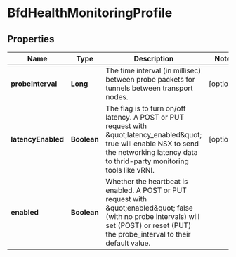 # BfdHealthMonitoringProfile

## Properties
Name | Type | Description | Notes
------------ | ------------- | ------------- | -------------
**probeInterval** | **Long** | The time interval (in millisec) between probe packets for tunnels between transport nodes. |  [optional]
**latencyEnabled** | **Boolean** | The flag is to turn on/off latency. A POST or PUT request with \&quot;latency_enabled\&quot; true will enable NSX to send the networking latency data to thrid-party monitoring tools like vRNI. |  [optional]
**enabled** | **Boolean** | Whether the heartbeat is enabled. A POST or PUT request with \&quot;enabled\&quot; false (with no probe intervals) will set (POST) or reset (PUT) the probe_interval to their default value. | 
